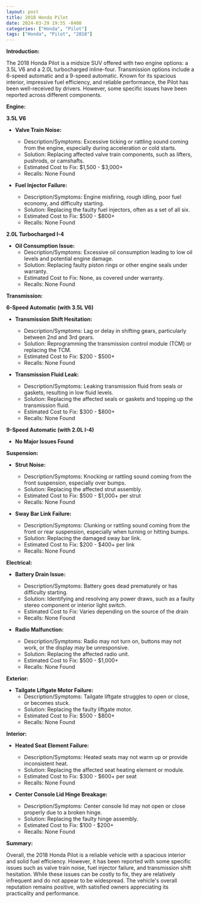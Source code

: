 ```yaml
---
layout: post
title: 2018 Honda Pilot
date: 2024-03-29 19:55 -0400
categories: ["Honda", "Pilot"]
tags: ["Honda", "Pilot", "2018"]
---
```

**Introduction:**

The 2018 Honda Pilot is a midsize SUV offered with two engine options: a 3.5L V6 and a 2.0L turbocharged inline-four. Transmission options include a 6-speed automatic and a 9-speed automatic. Known for its spacious interior, impressive fuel efficiency, and reliable performance, the Pilot has been well-received by drivers. However, some specific issues have been reported across different components.

**Engine:**

**3.5L V6**

* **Valve Train Noise:**
    * Description/Symptoms: Excessive ticking or rattling sound coming from the engine, especially during acceleration or cold starts.
    * Solution: Replacing affected valve train components, such as lifters, pushrods, or camshafts.
    * Estimated Cost to Fix: $1,500 - $3,000+
    * Recalls: None Found

* **Fuel Injector Failure:**
    * Description/Symptoms: Engine misfiring, rough idling, poor fuel economy, and difficulty starting.
    * Solution: Replacing the faulty fuel injectors, often as a set of all six.
    * Estimated Cost to Fix: $500 - $800+
    * Recalls: None Found

**2.0L Turbocharged I-4**

* **Oil Consumption Issue:**
    * Description/Symptoms: Excessive oil consumption leading to low oil levels and potential engine damage.
    * Solution: Replacing faulty piston rings or other engine seals under warranty.
    * Estimated Cost to Fix: None, as covered under warranty.
    * Recalls: None Found

**Transmission:**

**6-Speed Automatic (with 3.5L V6)**

* **Transmission Shift Hesitation:**
    * Description/Symptoms: Lag or delay in shifting gears, particularly between 2nd and 3rd gears.
    * Solution: Reprogramming the transmission control module (TCM) or replacing the TCM.
    * Estimated Cost to Fix: $200 - $500+
    * Recalls: None Found

* **Transmission Fluid Leak:**
    * Description/Symptoms: Leaking transmission fluid from seals or gaskets, resulting in low fluid levels.
    * Solution: Replacing the affected seals or gaskets and topping up the transmission fluid.
    * Estimated Cost to Fix: $300 - $800+
    * Recalls: None Found

**9-Speed Automatic (with 2.0L I-4)**

* **No Major Issues Found**

**Suspension:**

* **Strut Noise:**
    * Description/Symptoms: Knocking or rattling sound coming from the front suspension, especially over bumps.
    * Solution: Replacing the affected strut assembly.
    * Estimated Cost to Fix: $500 - $1,000+ per strut
    * Recalls: None Found

* **Sway Bar Link Failure:**
    * Description/Symptoms: Clunking or rattling sound coming from the front or rear suspension, especially when turning or hitting bumps.
    * Solution: Replacing the damaged sway bar link.
    * Estimated Cost to Fix: $200 - $400+ per link
    * Recalls: None Found

**Electrical:**

* **Battery Drain Issue:**
    * Description/Symptoms: Battery goes dead prematurely or has difficulty starting.
    * Solution: Identifying and resolving any power draws, such as a faulty stereo component or interior light switch.
    * Estimated Cost to Fix: Varies depending on the source of the drain
    * Recalls: None Found

* **Radio Malfunction:**
    * Description/Symptoms: Radio may not turn on, buttons may not work, or the display may be unresponsive.
    * Solution: Replacing the affected radio unit.
    * Estimated Cost to Fix: $500 - $1,000+
    * Recalls: None Found

**Exterior:**

* **Tailgate Liftgate Motor Failure:**
    * Description/Symptoms: Tailgate liftgate struggles to open or close, or becomes stuck.
    * Solution: Replacing the faulty liftgate motor.
    * Estimated Cost to Fix: $500 - $800+
    * Recalls: None Found

**Interior:**

* **Heated Seat Element Failure:**
    * Description/Symptoms: Heated seats may not warm up or provide inconsistent heat.
    * Solution: Replacing the affected seat heating element or module.
    * Estimated Cost to Fix: $300 - $600+ per seat
    * Recalls: None Found

* **Center Console Lid Hinge Breakage:**
    * Description/Symptoms: Center console lid may not open or close properly due to a broken hinge.
    * Solution: Replacing the faulty hinge assembly.
    * Estimated Cost to Fix: $100 - $200+
    * Recalls: None Found

**Summary:**

Overall, the 2018 Honda Pilot is a reliable vehicle with a spacious interior and solid fuel efficiency. However, it has been reported with some specific issues such as valve train noise, fuel injector failure, and transmission shift hesitation. While these issues can be costly to fix, they are relatively infrequent and do not appear to be widespread. The vehicle's overall reputation remains positive, with satisfied owners appreciating its practicality and performance.
